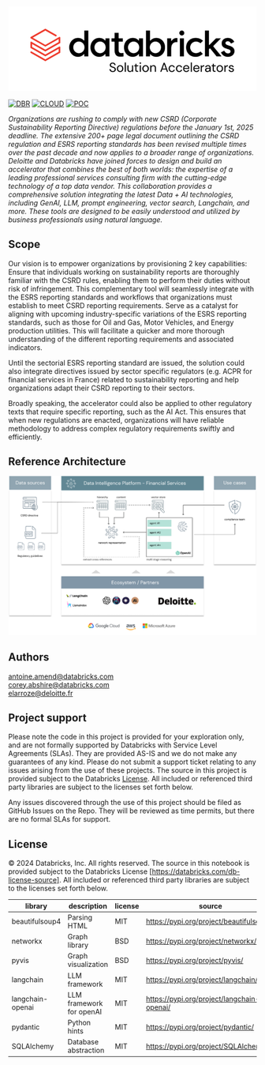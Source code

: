 <img src=https://raw.githubusercontent.com/databricks-industry-solutions/.github/main/profile/solacc_logo.png width="600px">

[![DBR](https://img.shields.io/badge/DBR-15.0ML-red?logo=databricks&style=for-the-badge)](https://docs.databricks.com/release-notes/runtime/15.0ml.html)
[![CLOUD](https://img.shields.io/badge/CLOUD-ALL-blue?style=for-the-badge)](https://databricks.com/try-databricks)
[![POC](https://img.shields.io/badge/POC-3_days-green?style=for-the-badge)](https://databricks.com/try-databricks)

*Organizations are rushing to comply with new CSRD (Corporate Sustainability Reporting Directive) regulations before the January 1st, 2025 deadline. The extensive 200+ page legal document outlining the CSRD regulation and ESRS reporting standards has been revised multiple times over the past decade and now applies to a broader range of organizations. Deloitte and Databricks have joined forces to design and build an accelerator that combines the best of both worlds: the expertise of a leading professional services consulting firm with the cutting-edge technology of a top data vendor. This collaboration provides a comprehensive solution integrating the latest Data + AI technologies, including GenAI, LLM, prompt engineering, vector search, Langchain, and more. These tools are designed to be easily understood and utilized by business professionals using natural language.*

## Scope

Our vision is to empower organizations by provisioning 2 key capabilities:
Ensure that individuals working on sustainability reports are thoroughly familiar with the CSRD rules, enabling them to perform their duties without risk of infringement. This complementary tool will seamlessly integrate with the ESRS reporting standards and workflows that organizations must establish to meet CSRD reporting requirements.
Serve as a catalyst for aligning with upcoming industry-specific variations of the ESRS reporting standards, such as those for Oil and Gas, Motor Vehicles, and Energy production utilities. This will facilitate a quicker and more thorough understanding of the different reporting requirements and associated indicators.
 
Until the sectorial ESRS reporting standard are issued, the solution could also integrate directives issued by sector specific regulators (e.g. ACPR for financial services in France) related to sustainability reporting and help organizations adapt their CSRD reporting to their sectors.
 
Broadly speaking, the accelerator could also be applied to other regulatory texts that require specific reporting, such as the AI Act. This ensures that when new regulations are enacted, organizations will have reliable methodology to address complex regulatory requirements swiftly and efficiently.

## Reference Architecture
![reference_architecture.png](https://raw.githubusercontent.com/databricks-industry-solutions/csrd_assistant/main/images/reference_architecture.png)

## Authors
<antoine.amend@databricks.com><br>
<corey.abshire@databricks.com><br>
<elarroze@deloitte.fr>


## Project support 

Please note the code in this project is provided for your exploration only, and are not formally supported by Databricks with Service Level Agreements (SLAs). They are provided AS-IS and we do not make any guarantees of any kind. Please do not submit a support ticket relating to any issues arising from the use of these projects. The source in this project is provided subject to the Databricks [License](./LICENSE.md). All included or referenced third party libraries are subject to the licenses set forth below.

Any issues discovered through the use of this project should be filed as GitHub Issues on the Repo. They will be reviewed as time permits, but there are no formal SLAs for support. 

## License

&copy; 2024 Databricks, Inc. All rights reserved. The source in this notebook is provided subject to the Databricks License [https://databricks.com/db-license-source].  All included or referenced third party libraries are subject to the licenses set forth below.

| library                                | description             | license    | source                                              |
|----------------------------------------|-------------------------|------------|-----------------------------------------------------|
|beautifulsoup4|Parsing HTML|MIT|https://pypi.org/project/beautifulsoup4/|
|networkx|Graph library|BSD|https://pypi.org/project/networkx/|
|pyvis|Graph visualization|BSD|https://pypi.org/project/pyvis/|
|langchain|LLM framework|MIT|https://pypi.org/project/langchain/|
|langchain-openai|LLM framework for openAI|MIT|https://pypi.org/project/langchain-openai/|
|pydantic|Python hints|MIT|https://pypi.org/project/pydantic/|
|SQLAlchemy|Database abstraction|MIT|https://pypi.org/project/SQLAlchemy/|